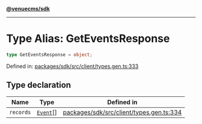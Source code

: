 [**@venuecms/sdk**](../Index.md)

***

# Type Alias: GetEventsResponse

```ts
type GetEventsResponse = object;
```

Defined in: [packages/sdk/src/client/types.gen.ts:333](https://github.com/venuecms/sdk/blob/9df621babf2d64de41bd45733e16986e94017e8a/packages/sdk/src/client/types.gen.ts#L333)

## Type declaration

| Name | Type | Defined in |
| ------ | ------ | ------ |
| <a id="records"></a> `records` | [`Event`](Event.md)[] | [packages/sdk/src/client/types.gen.ts:334](https://github.com/venuecms/sdk/blob/9df621babf2d64de41bd45733e16986e94017e8a/packages/sdk/src/client/types.gen.ts#L334) |
